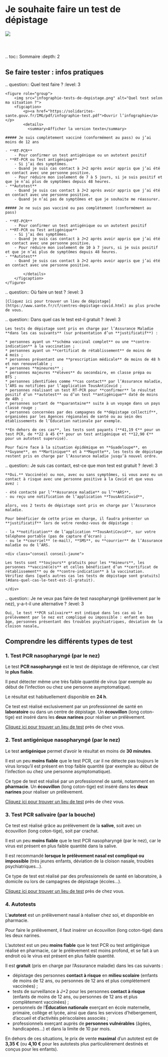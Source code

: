 # Je souhaite faire un test de dépistage

<img src="illustrations/sante.svg">

<header></header>

.. toc:: Sommaire
    :depth: 2

<div itemscope itemtype="https://schema.org/FAQPage">

## Se faire tester : infos pratiques

.. question:: Quel test faire ?
    :level: 3

    <figure role="group">
        <img src="infographie-tests-de-depistage.png" alt="Quel test selon ma situation ?">
        <figcaption>
            <p><a href="https://solidarites-sante.gouv.fr/IMG/pdf/infographie-test.pdf">Ouvrir l’infographie</a></p>
            <details>
              <summary>Afficher la version texte</summary>

    ##### Je suis complètement vacciné (conformément au pass) ou j’ai moins de 12 ans

    - **RT-PCR**
        - Pour confirmer un test antigénique ou un autotest positif
    - **RT-PCR ou Test antigénique**
        - Si j’ai des symptômes.
        - Quand je suis cas contact à J+2 après avoir appris que j’ai été en contact avec une personne positive.
        - Pour réduire mon isolement de 7 à 5 jours, si je suis positif et que je n’ai plus de symptômes depuis 48 heures.
    - **Autotest**
        - Quand je suis cas contact à J+2 après avoir appris que j’ai été en contact avec une personne positive.
        - Quand je n’ai pas de symptômes et que je souhaite me réassurer.

    ##### Je ne suis pas vacciné ou pas complètement (conformément au pass)

    - **RT-PCR**
        - Pour confirmer un test antigénique ou un autotest positif
    - **RT-PCR ou Test antigénique**
        - Si j’ai des symptômes.
        - Quand je suis cas contact à J+2 après avoir appris que j’ai été en contact avec une personne positive.
        - Pour réduire mon isolement de 10 à 7 jours, si je suis positif et que je n’ai plus de symptômes depuis 48 heures.
    - **Autotest**
        - Quand je suis cas contact à J+2 après avoir appris que j’ai été en contact avec une personne positive.

            </details>
        </figcaption>
    </figure>


.. question:: Où faire un test ?
    :level: 3

    [Cliquez ici pour trouver un lieu de dépistage](https://www.sante.fr/cf/centres-depistage-covid.html) au plus proche de vous.


.. question:: Dans quel cas le test est-il gratuit ?
    :level: 3

    Les tests de dépistage sont pris en charge par l’Assurance Maladie **dans les cas suivants** (sur présentation d’un **justificatif**) :

    * personnes ayant un **schéma vaccinal complet** ou une **contre-indication** à la vaccination ;
    * personnes ayant un **certificat de rétablissement** de moins de 4 mois ;
    * personnes présentant une **prescription médicale** de moins de 48 h et non renouvelable ;
    * personnes **mineures** ;
    * personnes majeures **élèves** du secondaire, en classe prépa ou BTS ;
    * personnes identifiées comme **cas contact** par l’Assurance maladie, l’ARS ou notifiées par l’application TousAntiCovid ;
    * personnes réalisant un test RT-PCR pour **confirmer** le résultat positif d’un **autotest** ou d’un test **antigénique** daté de moins de 48h ;
    * personnes sortant de **quarantaine** suite à un voyage dans un pays classé rouge ;
    * personnes concernées par des campagnes de **dépistage collectif**, organisées par les Agences régionales de santé ou au sein des établissements de l’Éducation nationale par exemple.

    **En dehors de ces cas**, les tests sont payants (**41,19 €** pour un test PCR, de **22 à 45 €** pour un test antigénique et **12,90 €** pour un autotest supervisé).

    Pour faire face à la situation épidémique en **Guadeloupe**, en **Guyane**, en **Martinique** et à **Mayotte**, les tests de dépistage restent pris en charge par l’Assurance maladie jusqu’à nouvel ordre.


.. question:: Je suis cas contact, est-ce que mon test est gratuit ?
    :level: 3

    **Oui.** Vacciné(e) ou non, avec ou sans symptômes, si vous avez eu un contact à risque avec une personne positive à la Covid et que vous avez :

    - été contacté par l’**Assurance maladie** ou l’**ARS**,
    - ou reçu une notification de l’application **TousAntiCovid**,

    alors, vos 2 tests de dépistage sont pris en charge par l’Assurance maladie.

    Pour bénéficier de cette prise en charge, il faudra présenter un **justificatif** lors de votre rendez-vous de dépistage :

    - la **notification** de l’application **TousAntiCovid**, sur votre téléphone portable (pas de capture d’écran) ;
    - ou le **courriel** (e-mail), **SMS**, ou **courrier** de l’Assurance maladie ou de l’ARS.

    <div class="conseil conseil-jaune">

    Les tests sont **toujours** gratuits pour les **mineurs**, les personnes **vacciné(e)s** et celles bénéficiant d’un **certificat de rétablissement** ou de **contre-indication** à la vaccination. Vérifiez dans [quels autres cas les tests de dépistage sont gratuits](#dans-quel-cas-le-test-est-il-gratuit).

    </div>


.. question:: Je ne veux pas faire de test nasopharyngé (prélèvement par le nez), y-a-t-il une alternative ?
    :level: 3

    Oui, le test **PCR salivaire** est indiqué dans les cas où le prélèvement par le nez est compliqué ou impossible : enfant en bas âge, personnes présentant des troubles psychiatriques, déviation de la cloison nasale…


## Comprendre les différents types de test

### 1. Test PCR nasopharyngé (par le nez)

Le test **PCR nasopharyngé** est le test de dépistage de référence, car c’est le **plus fiable**.

Il peut détecter même une très faible quantité de virus (par exemple au début de l’infection ou chez une personne asymptomatique).

Le résultat est habituellement disponible en **24 h**.

Ce test est réalisé exclusivement par un professionnel de santé en **laboratoire** ou dans un centre de dépistage. Un **écouvillon** (long coton-tige) est inséré dans les **deux narines** pour réaliser un prélèvement.

[Cliquez ici pour trouver un lieu de test](https://www.sante.fr/cf/centres-depistage-covid.html) près de chez vous.


### 2. Test antigénique nasopharyngé (par le nez)

Le test **antigénique** permet d’avoir le résultat en moins de **30 minutes**.

Il est un peu **moins fiable** que le test PCR, car il ne détecte pas toujours le virus lorsqu’il est présent en trop faible quantité (par exemple au début de l’infection ou chez une personne asymptomatique).

Ce type de test est réalisé par un professionnel de santé, notamment en **pharmacie**. Un **écouvillon** (long coton-tige) est inséré dans les **deux narines** pour réaliser un prélèvement.

[Cliquez ici pour trouver un lieu de test](https://www.sante.fr/cf/centres-depistage-covid.html) près de chez vous.


### 3. Test PCR salivaire (par la bouche)

Ce test est réalisé grâce au prélèvement de la **salive**, soit avec un écouvillon (long coton-tige), soit par crachat.

Il est un peu **moins fiable** que le test PCR nasopharyngé (par le nez), car le virus est présent en plus faible quantité dans la salive.

Il est recommandé **lorsque le prélèvement nasal est compliqué ou impossible** (très jeunes enfants, déviation de la cloison nasale, troubles psychiatriques…).

Ce type de test est réalisé par des professionnels de santé en laboratoire, à domicile ou lors de campagnes de dépistage (écoles…).

[Cliquez ici pour trouver un lieu de test](https://www.sante.fr/cf/centres-depistage-covid.html) près de chez vous.


### 4. Autotests

L’**autotest** est un prélèvement nasal à réaliser chez soi, et disponible en pharmacie.

Pour faire le prélèvement, il faut insérer un écouvillon (long coton-tige) dans les deux narines.

L’autotest est un peu **moins fiable** que le test PCR ou test antigénique réalisé en pharmacie, car le prélèvement est moins profond, et se fait à un endroit où le virus est présent en plus faible quantité.

Il est **gratuit** (pris en charge par l’Assurance maladie) dans les cas suivants :

* dépistage des personnes **contact à risque** en **milieu scolaire** (enfants de moins de 12 ans, ou personnes de 12 ans et plus complètement vaccinées) ;
* tests de surveillance à J+2 pour les personnes **contact à risque** (enfants de moins de 12 ans, ou personnes de 12 ans et plus complètement vaccinées) ;
* personnels de l’**Éducation nationale** exerçant en école maternelle, primaire, collège et lycée, ainsi que dans les services d’hébergement, d’accueil et d’activités périscolaires associés ;
* professionnels exerçant auprès de **personnes vulnérables** (âgées, handicapées…) et dans la limite de 10 par mois.

En dehors de ces situations, le prix de vente **maximal** d’un autotest est de **3,35 €** (ou **4,10 €** pour les autotests plus particulièrement destinés et conçus pour les enfants).

</div>
